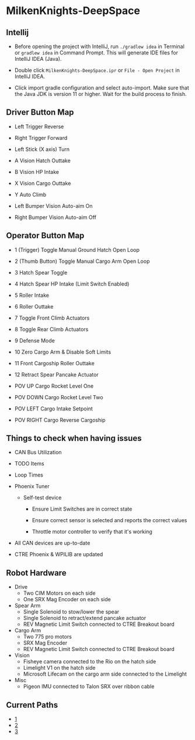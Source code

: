 # MilkenKnights-DeepSpace

## Intellij
- Before opening the project with IntelliJ, run `./gradlew idea` in Terminal or `gradlew idea` in Command Prompt. This will generate IDE files for IntelliJ IDEA (Java).

- Double click `MilkenKnights-DeepSpace.ipr` or `File - Open Project` in IntelliJ IDEA.

- Click import gradle configuration and select auto-import. Make sure that the Java JDK is version 11 or higher. Wait for the build process to finish.

## Driver Button Map

- Left Trigger Reverse

- Right Trigger Forward

- Left Stick (X axis) Turn

- A Vision Hatch Outtake

- B Vision HP Intake

- X Vision Cargo Outtake

- Y Auto Climb

- Left Bumper Vision Auto-aim On

- Right Bumper Vision Auto-aim Off

## Operator Button Map

- 1 (Trigger) Toggle Manual Ground Hatch Open Loop

- 2 (Thumb Button) Toggle Manual Cargo Arm Open Loop

- 3 Hatch Spear Toggle

- 4 Hatch Spear HP Intake (Limit Switch Enabled)

- 5 Roller Intake

- 6 Roller Outtake

- 7 Toggle Front Climb Actuators

- 8 Toggle Rear Climb Actuators

- 9 Defense Mode

- 10 Zero Cargo Arm & Disable Soft Limits

- 11 Front Cargoship Roller Outtake

- 12 Retract Spear Pancake Actuator

- POV UP Cargo Rocket Level One

- POV DOWN Cargo Rocket Level Two

- POV LEFT Cargo Intake Setpoint

- POV RIGHT Cargo Reverse Cargoship

## Things to check when having issues

- CAN Bus Utilization

- TODO Items

- Loop Times

- Phoenix Tuner

  - Self-test device
  
    - Ensure Limit Switches are in correct state
    
    - Ensure correct sensor is selected and reports the correct values
    
    - Throttle motor controller to verify that it's working

- All CAN devices are up-to-date

- CTRE Phoenix & WPILIB are updated

## Robot Hardware

- Drive
  - Two CIM Motors on each side
  - One SRX Mag Encoder on each side
- Spear Arm
  - Single Solenoid to stow/lower the spear
  - Single Solenoid to retract/extend pancake actuator
  - REV Magnetic Limit Switch connected to CTRE Breakout board
- Cargo Arm
  - Two 775 pro motors
  - SRX Mag Encoder
  - REV Magnetic Limit Switch connected to CTRE Breakout board
- Vision
  - Fisheye camera connected to the Rio on the hatch side
  - Limelight V1 on the hatch side
  - Microsoft Lifecam on the cargo arm side connected to the Limelight
- Misc
  - Pigeon IMU connected to Talon SRX over ribbon cable

## Current Paths

- [1](https://themilkenknights.github.io/MilkenKnights-DeepSpace/path_visualizer/index.html?%5B%7B%22position%22:%7B%22x%22:68,%22y%22:114%7D,%22theta%22:0,%22comment%22:%22%22%7D,%7B%22position%22:%7B%22x%22:155,%22y%22:150%7D,%22theta%22:0,%22comment%22:%22%22%7D%5D)
- [2](https://themilkenknights.github.io/MilkenKnights-DeepSpace/path_visualizer/index.html?%5B%7B%22position%22:%7B%22x%22:204,%22y%22:150%7D,%22theta%22:0,%22comment%22:%22%22%7D,%7B%22position%22:%7B%22x%22:200,%22y%22:150%7D,%22theta%22:0,%22comment%22:%22%22%7D,%7B%22position%22:%7B%22x%22:170,%22y%22:180%7D,%22theta%22:1.5707499999936907,%22comment%22:%22%22%7D,%7B%22position%22:%7B%22x%22:65,%22y%22:26%7D,%22theta%22:0,%22comment%22:%22%22%7D%5D)
- [3](https://themilkenknights.github.io/MilkenKnights-DeepSpace/path_visualizer/index.html?%5B%7B%22position%22:%7B%22x%22:20,%22y%22:26%7D,%22theta%22:0.05235833333312303,%22comment%22:%22%22%7D,%7B%22position%22:%7B%22x%22:232,%22y%22:92%7D,%22theta%22:0.08726388888853838,%22comment%22:%22%22%7D,%7B%22position%22:%7B%22x%22:262,%22y%22:72%7D,%22theta%22:1.6580138888822291,%22comment%22:%22%22%7D%5D)
